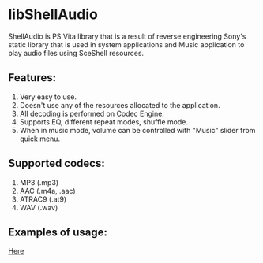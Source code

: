 # libShellAudio

ShellAudio is PS Vita library that is a result of reverse engineering Sony's static library that is used in system applications and Music application to play audio files using SceShell resources.

## Features:
1. Very easy to use.
2. Doesn't use any of the resources allocated to the application.
3. All decoding is performed on Codec Engine.
4. Supports EQ, different repeat modes, shuffle mode.
5. When in music mode, volume can be controlled with "Music" slider from quick menu.

## Supported codecs:
1. MP3 (.mp3)
2. AAC (.m4a, .aac)
3. ATRAC9 (.at9)
4. WAV (.wav)

## Examples of usage:
[Here](https://forum.devchroma.nl/index.php/topic,158.0.html)
